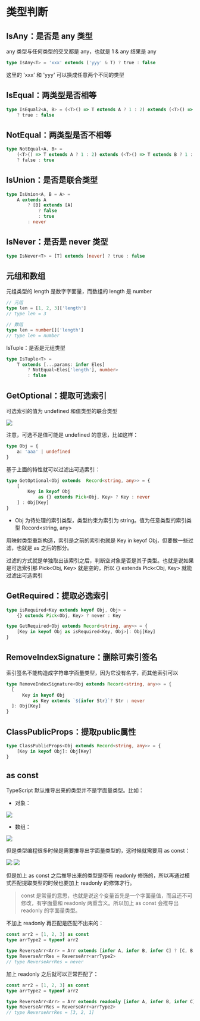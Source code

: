 # 类型判断
## IsAny：是否是 any 类型
any 类型与任何类型的交叉都是 any，也就是 1 & any 结果是 any
```typescript
type IsAny<T> = 'xxx' extends ('yyy' & T) ? true : false
```
这里的 'xxx' 和 'yyy' 可以换成任意两个不同的类型
## IsEqual：两类型是否相等
```typescript
type IsEqual2<A, B> = (<T>() => T extends A ? 1 : 2) extends (<T>() => T extends B ? 1 : 2)
    ? true : false
```
## NotEqual：两类型是否不相等
```typescript
type NotEqual<A, B> = 
    (<T>() => T extends A ? 1 : 2) extends (<T>() => T extends B ? 1 : 2)
    ? false : true
```
## IsUnion：是否是联合类型
```typescript
type IsUnion<A, B = A> =
    A extends A
        ? [B] extends [A]
            ? false
            : true
        : never
```
## IsNever：是否是 never 类型
```typescript
type IsNever<T> = [T] extends [never] ? true : false
```
## 元组和数组
元组类型的 length 是数字字面量，而数组的 length 是 number
```typescript
// 元组
type len = [1, 2, 3]['length']
// type len = 3

// 数组
type len = number[]['length']
// type len = number
```
IsTuple：是否是元组类型
```typescript
type IsTuple<T> = 
    T extends [...params: infer Eles] 
        ? NotEqual<Eles['length'], number> 
        : false
```
## GetOptional：提取可选索引
可选索引的值为 undefined 和值类型的联合类型

<img src="https://gitee.com/CwdyBic/myBlog/raw/master/assets/typescript/可选值.png" />

注意，可选不是值可能是 undefined 的意思，比如这样：
```typescript
type Obj = {
    a: 'aaa' | undefined
}
```
基于上面的特性就可以过滤出可选索引：
```typescript
type GetOptional<Obj extends  Record<string, any>> = {
    [
        Key in keyof Obj 
            as {} extends Pick<Obj, Key> ? Key : never
    ] : Obj[Key]
}
```

- Obj 为待处理的索引类型，类型约束为索引为 string。值为任意类型的索引类型 Record<string, any>

用映射类型重新构造，索引是之前的索引也就是 Key in keyof Obj，但要做一些过滤，也就是 as 之后的部分。

过滤的方式就是单独取出该索引之后，判断空对象是否是其子类型。也就是说如果是可选索引那 Pick<Obj, Key> 就是空的，所以 {} extends Pick<Obj, Key> 就能过滤出可选索引
## GetRequired：提取必选索引
```typescript
type isRequired<Key extends keyof Obj, Obj> = 
    {} extends Pick<Obj, Key> ? never : Key

type GetRequired<Obj extends Record<string, any>> = { 
    [Key in keyof Obj as isRequired<Key, Obj>]: Obj[Key] 
}
```
## RemoveIndexSignature：删除可索引签名
索引签名不能构造成字符串字面量类型，因为它没有名字，而其他索引可以
```typescript
type RemoveIndexSignature<Obj extends Record<string, any>> = {
  [
      Key in keyof Obj 
          as Key extends `${infer Str}`? Str : never
  ]: Obj[Key]
}
```
## ClassPublicProps：提取public属性
```typescript
type ClassPublicProps<Obj extends Record<string, any>> = {
    [Key in keyof Obj]: Obj[Key]    
}
```
## as const
TypeScript 默认推导出来的类型并不是字面量类型。比如：

- 对象：

<img src="https://gitee.com/CwdyBic/myBlog/raw/master/assets/typescript/asconst对象.png" />

- 数组：

<img src="https://gitee.com/CwdyBic/myBlog/raw/master/assets/typescript/asconst数组.png" />

但是类型编程很多时候是需要推导出字面量类型的，这时候就需要用 as const：


<img src="https://gitee.com/CwdyBic/myBlog/raw/master/assets/typescript/asconst后数组.png" />

<img src="https://gitee.com/CwdyBic/myBlog/raw/master/assets/typescript/asconst后对象.png" />

但是加上 as const 之后推导出来的类型是带有 readonly 修饰的，所以再通过模式匹配提取类型的时候也要加上 readonly 的修饰才行。
> const 是常量的意思，也就是说这个变量首先是一个字面量值，而且还不可修改，有字面量和 readonly 两重含义。所以加上 as const 会推导出 readonly 的字面量类型。

不加上 readonly 再匹配是匹配不出来的：
```typescript
const arr2 = [1, 2, 3] as const
type arrType2 = typeof arr2

type ReverseArr<Arr> = Arr extends [infer A, infer B, infer C] ? [C, B, A] : never
type ReverseArrRes = ReverseArr<arrType2>
// type ReverseArrRes = never
```
加上 readonly 之后就可以正常匹配了：
```typescript
const arr2 = [1, 2, 3] as const
type arrType2 = typeof arr2

type ReverseArr<Arr> = Arr extends readonly [infer A, infer B, infer C] ? [C, B, A] : never
type ReverseArrRes = ReverseArr<arrType2>
// type ReverseArrRes = [3, 2, 1]
```
